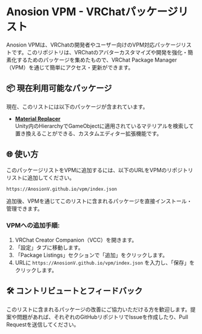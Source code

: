 # Anosion VPM - VRChatパッケージリスト

Anosion VPMは、VRChatの開発者やユーザー向けのVPM対応パッケージリストです。このリポジトリは、VRChatのアバターカスタマイズや開発を強化・簡素化するためのパッケージを集めたもので、VRChat Package Manager（VPM）を通じて簡単にアクセス・更新ができます。

## 📦 現在利用可能なパッケージ

現在、このリストには以下のパッケージが含まれています。

- **[Material Replacer](https://github.com/AnosionV/MaterialReplacer)**  
  Unity内のHierarchyでGameObjectに適用されているマテリアルを検索して置き換えることができる、カスタムエディター拡張機能です。

## 🌐 使い方

このパッケージリストをVPMに追加するには、以下のURLをVPMのリポジトリリストに追加してください。

```url
https://AnosionV.github.io/vpm/index.json
```

追加後、VPMを通じてこのリストに含まれるパッケージを直接インストール・管理できます。

### VPMへの追加手順:

1. VRChat Creator Companion（VCC）を開きます。
2. 「設定」タブに移動します。
3. 「Package Listings」セクションで「追加」をクリックします。
4. URLに `https://AnosionV.github.io/vpm/index.json` を入力し、「保存」をクリックします。

## 🛠️ コントリビュートとフィードバック

このリストに含まれるパッケージの改善にご協力いただける方を歓迎します。提案や問題があれば、それぞれのGitHubリポジトリでIssueを作成したり、Pull Requestを送信してください。
